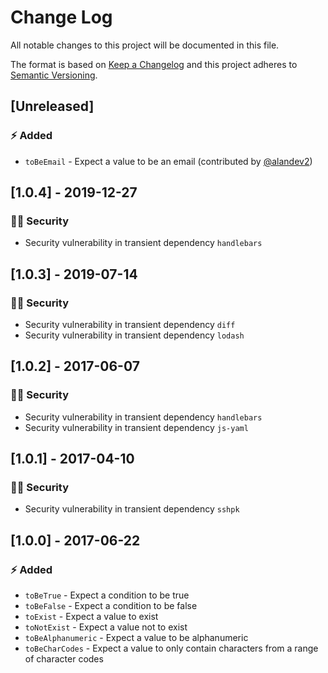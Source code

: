 # Change Log

All notable changes to this project will be documented in this file.

The format is based on [Keep a Changelog](http://keepachangelog.com/) and this project adheres to [Semantic Versioning](http://semver.org/).

## [Unreleased]

### :zap: Added

- `toBeEmail` - Expect a value to be an email (contributed by [@alandev2](https://github.com/alandev2))

## [1.0.4] - 2019-12-27

### :policeman: Security

- Security vulnerability in transient dependency `handlebars`

## [1.0.3] - 2019-07-14

### :policeman: Security

- Security vulnerability in transient dependency `diff`
- Security vulnerability in transient dependency `lodash`

## [1.0.2] - 2017-06-07

### :policeman: Security

- Security vulnerability in transient dependency `handlebars`
- Security vulnerability in transient dependency `js-yaml`

## [1.0.1] - 2017-04-10

### :policeman: Security

- Security vulnerability in transient dependency `sshpk`

## [1.0.0] - 2017-06-22

### :zap: Added

- `toBeTrue` - Expect a condition to be true
- `toBeFalse` - Expect a condition to be false
- `toExist` - Expect a value to exist
- `toNotExist` - Expect a value not to exist
- `toBeAlphanumeric` - Expect a value to be alphanumeric
- `toBeCharCodes` - Expect a value to only contain characters from a range of character codes

